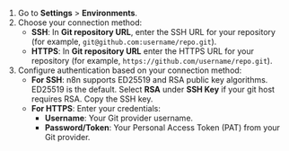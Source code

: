 1. Go to **Settings** > **Environments**.
1. Choose your connection method:
	- **SSH**: In **Git repository URL**, enter the SSH URL for your repository (for example, `git@github.com:username/repo.git`).
	- **HTTPS**: In **Git repository URL** enter the HTTPS URL for your repository (for example, `https://github.com/username/repo.git`).
1. Configure authentication based on your connection method:
	- **For SSH**: n8n supports ED25519 and RSA public key algorithms. ED25519 is the default. Select **RSA** under **SSH Key** if your git host requires RSA. Copy the SSH key.
	- **For HTTPS**: Enter your credentials:
		- **Username**: Your Git provider username.
		- **Password/Token**: Your Personal Access Token (PAT) from your Git provider.
